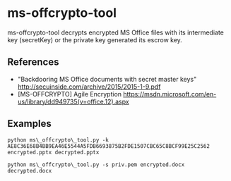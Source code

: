 # ms-offcrypto-tool

ms-offcrypto-tool decrypts encrypted MS Office files with its intermediate key (secretKey) or the private key generated its escrow key.

## References

* "Backdooring MS Office documents with secret master keys" <http://secuinside.com/archive/2015/2015-1-9.pdf>
* [MS-OFFCRYPTO] Agile Encryption <https://msdn.microsoft.com/en-us/library/dd949735(v=office.12).aspx>

## Examples

~~~
python ms\_offcrypto\_tool.py -k AE8C36E68B4BB9EA46E5544A5FDB6693875B2FDE1507CBC65C8BCF99E25C2562 encrypted.pptx decrypted.pptx
~~~

~~~
python ms\_offcrypto\_tool.py -s priv.pem encrypted.docx decrypted.docx
~~~

